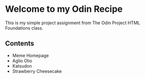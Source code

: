 # Welcome to my Odin Recipe 

This is my simple project assignment from The Odin Project 
HTML Foundations class.

## Contents
- Meme Homepage
- Aglio Olio
- Katsudon
- Strawberry Cheesecake